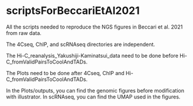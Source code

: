 # scriptsForBeccariEtAl2021

All the scripts needed to reproduce the NGS figures in Beccari et al. 2021 from raw data.

The 4Cseq, ChIP, and scRNAseq directories are independent.

The Hi-C_reanalysis_Yakushiji-Kaminatsui_data need to be done before Hi-C_fromValidPairsToCoolAndTADs.

The Plots need to be done after 4Cseq, ChIP and Hi-C_fromValidPairsToCoolAndTADs.

In the Plots/outputs, you can find the genomic figures before modification with illustrator.
In scRNAseq, you can find the UMAP used in the figures.
